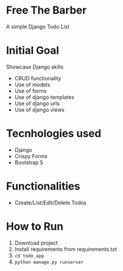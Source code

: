 # Free The Barber
A simple Django Todo List

# Initial Goal
Showcase Django skills
- CRUD functionality
- Use of models
- Use of forms
- Use of django templates
- Use of django urls
- Use of django views

# Tecnhologies used
* Django
* Crispy Forms
* Bootstrap 5

# Functionalities
* Create/List/Edit/Delete Todos

# How to Run
1. Download project
2. Install requirements from requirements.txt
3. `cd todo_app`
4. `python manage.py runserver`

